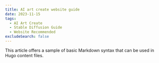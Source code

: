 ```yaml
---
title: AI art create website guide
date: 2023-11-15
tags:
  - AI Art Create
  - Stable Diffusion Guide
  - Website Recommended
excludeSearch: false
---
```


This article offers a sample of basic Markdown syntax that can be used in Hugo content files.
<!--more-->